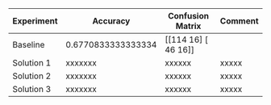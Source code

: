 | Experiment | Accuracy | Confusion Matrix | Comment |
|-------------|----------|------------------|---------|
| Baseline    | 0.6770833333333334 | [[114  16] [ 46  16]] |  |
| Solution 1   | xxxxxxx  | xxxxxx |  xxxxx |
| Solution 2   | xxxxxxx  | xxxxxx |  xxxxx |
| Solution 3   | xxxxxxx  | xxxxxx |  xxxxx |
